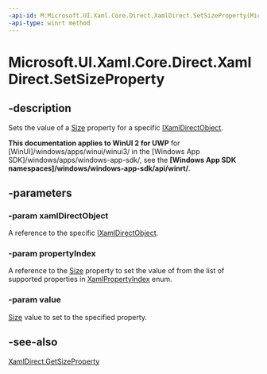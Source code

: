 ```yaml
---
-api-id: M:Microsoft.UI.Xaml.Core.Direct.XamlDirect.SetSizeProperty(Microsoft.UI.Xaml.Core.Direct.IXamlDirectObject,Microsoft.UI.Xaml.Core.Direct.XamlPropertyIndex,Windows.Foundation.Size)
-api-type: winrt method
---
```


<!-- Method syntax.
public void XamlDirect.SetSizeProperty(IXamlDirectObject xamlDirectObject, XamlPropertyIndex propertyIndex, Size value)
-->

# Microsoft.UI.Xaml.Core.Direct.XamlDirect.SetSizeProperty

## -description
Sets the value of a [Size](/uwp/api/windows.foundation.size) property for a specific [IXamlDirectObject](ixamldirectobject.md).

**This documentation applies to WinUI 2 for UWP** for [WinUI]/windows/apps/winui/winui3/ in the [Windows App SDK]/windows/apps/windows-app-sdk/, see the **[Windows App SDK namespaces]/windows/windows-app-sdk/api/winrt/**.

## -parameters
### -param xamlDirectObject
A reference to the specific [IXamlDirectObject](ixamldirectobject.md).

### -param propertyIndex
A reference to the [Size](/uwp/api/windows.foundation.size) property to set the value of from the list of supported properties in [XamlPropertyIndex](xamlpropertyindex.md) enum.

### -param value
[Size](/uwp/api/windows.foundation.size) value to set to the specified property.

## -see-also
[XamlDirect.GetSizeProperty](xamldirect_getsizeproperty_760374146.md)


